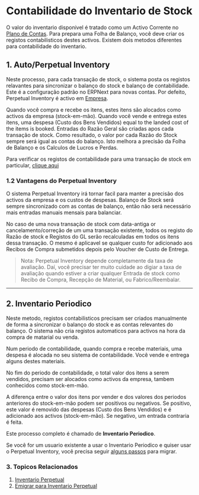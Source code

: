 <!-- add-breadcrumbs -->
# Contabilidade do Inventario de Stock

O valor do inventario disponivel é tratado como um Activo Corrente no [Plano de Contas](/docs/user/manual/pt/contabilidade/plano-de-contas). Para prepara uma Folha de Balanço, você deve criar os registos contabilisticos destes activos. Existem dois metodos diferentes para contabilidade do inventario.

## 1. Auto/Perpetual Inventory

Neste processo, para cada transação de stock, o sistema posta os registos relavantes para sincronizar o balanço do stock e balanço de contabilidade. Este é a configuração padrão no ERPNext para novas contas. Por defeito, Perpetual Inventory é activo em [Empresa](/docs/user/manual/pt/configuração/configuração-empresa#23-configurações-de-stock).

Quando você compra e recebe os itens, estes itens são alocados como activos da empresa
(stock-em-mão). Quando você vende e entrega estes itens, uma despesa
(Custo dos Bens Vendidos) equal to the landed cost of the items is booked.
Entradas do Razão Geral são criadas apos cada transação de stock. Como resultado, o valor por cada Razão do Stock sempre será igual as contas do balanço. Isto melhora a precisão da Folha de Balanço e os Calculos de Lucros e Perdas.

Para verificar os registos de contabilidade para uma transação de stock em particular,
[clique aqui](/docs/user/manual/pt/inventario/perpetual-inventory)

### 1.2 Vantagens do Perpetual Inventory

O sistema Perpetual Inventory irá tornar facil para manter a precisão dos activos da empresa e os custos de despesas. Balanço de Stock será sempre sincronizado com as contas de balanço, então não será necessário mais entradas manuais mensais para balanciar.

No caso de uma nova transação de stock com data-antiga or cancelamento/correção de um uma transação existente, todos os registo do Razão de stock e Registos do GL serão recalculadas em todos os itens dessa transação. O mesmo é aplicavel se qualquer custo for adicionado aos Recibos de Compra submetidos depois pelo Voucher de Custo de Entrega.

> Nota: Perpetual Inventory depende completamente da taxa de avaliação.
Daí, você precisar ter muito cuidade ao digiar a taxa de avaliação quando estiver a criar qualquer Entrada de stock como Recibo de Compra, Recepção de Material, ou Fabrico/Reembalar.

* * *

## 2. Inventario Periodico

Neste metodo, registos contabilisticos precisam ser criados manualmente de forma a sincronizar o balanço do stock e as contas relevantes do balanço. O sistema não cria registos automaticos para activos na hora da compra de matarial ou venda.

Num periodo de contabilidade, quando compra e recebe materiais, uma despesa é alocada no seu sistema de contabilidade. Você vende e entrega alguns destes materiais.

No fim do periodo de contabilidade, o total valor dos itens a serem vendidos, precisam ser alocados como activos da empresa, tambem conhecidos como 
stock-em-mão.

A diferença entre o valor dos itens por vender e dos valores dos periodos anteriores do 
stock-em-mão podem ser positivos ou negativos. Se positivo,
este valor é removido das despesas (Custo dos Bens Vendidos) e é
adicionado aos activos (stock-em-mão). Se negativo, um entrada contraria é feita.

Este processo completo é chamado de **Inventario Periodico**.

Se você for um usuario existente a usar o Inventario Periodico e quiser usar o Perpetual
Inventory, você precisa seguir [alguns passos](/docs/user/manual/pt/inventario/artigos/migrate-to-perpetual-inventory) para migrar. 

### 3. Topicos Relacionados
1. [Inventario Perpetual](/docs/user/manual/pt/inventario/inventario-perpetual)
1. [Emigrar para Inventario Perpetual](/docs/user/manual/pt/inventario/artigos/emigrar-para-inventario-perpetual)